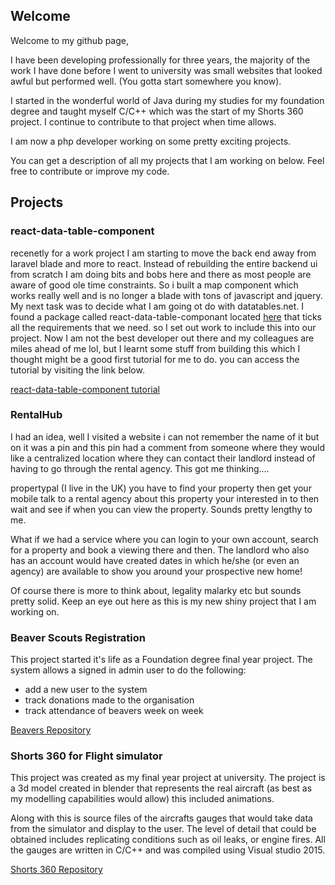 ## Welcome

Welcome to my github page, 

I have been developing professionally for three years, the majority of the work I have done before I went to university was small websites that looked awful but performed well. (You gotta start somewhere you know).

I started in the wonderful world of Java during my studies for my foundation degree and taught myself C/C++ which was the start of my Shorts 360 project. I continue to contribute to that project when time allows.

I am now a php developer working on some pretty exciting projects.

You can get a description of all my projects that I am working on below. Feel free to contribute or improve my code.

## Projects

### react-data-table-component

recenetly for a work project I am starting to move the back end away from laravel blade and more to react. Instead of rebuilding the entire backend ui from scratch I am doing bits and bobs here and there as most people are aware of good ole time constraints. So i built a map component which works really well and is no longer a blade with tons of javascript and jquery. My next task was to decide what I am going ot do with datatables.net. I found a package called react-data-table-componant located [here](https://github.com/jbetancur/react-data-table-component) that ticks all the requirements that we need. so I set out work to include this into our project. Now I am not the best developer out there and my colleagues are miles ahead of me lol, but I learnt some stuff from building this which I thought might be a good first tutorial for me to do. you can access the tutorial by visiting the link below.

[react-data-table-component tutorial]()

### RentalHub

I had an idea, well I visited a website i can not remember the name of it but on it was a pin and this pin had a comment from someone where they would like a centralized location where they can contact their landlord instead of having to go through the rental agency. This got me thinking.... 

propertypal (I live in the UK) you have to find your property then get your mobile talk to a rental agency about this property your interested in to then wait and see if when you can view the property. Sounds pretty lengthy to me.

What if we had a service where you can login to your own account, search for a property and book a viewing there and then. The landlord who also has an account would have created dates in which he/she (or even an agency) are available to show you around your prospective new home!

Of course there is more to think about, legality malarky etc but sounds pretty solid. Keep an eye out here as this is my new shiny project that I am working on.

### Beaver Scouts Registration

This project started it's life as a Foundation degree final year project. The system allows a signed in admin user to do the following:
- add a new user to the system
- track donations made to the organisation
- track attendance of beavers week on week

[Beavers Repository](https://github.com/daniellord32/Beavers)

### Shorts 360 for Flight simulator

This project was created as my final year project at university. The project is a 3d model created in blender that represents the real aircraft (as best as my modelling capabilities would allow) this included animations.

Along with this is source files of the aircrafts gauges that would take data from the simulator and display to the user. The level of detail that could be obtained includes replicating conditions such as oil leaks, or engine fires. All the gauges are written in C/C++ and was compiled using Visual studio 2015.

[Shorts 360 Repository](https://github.com/daniellord32/shorts360)
